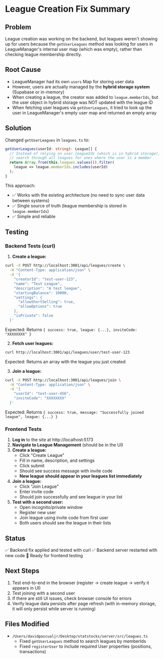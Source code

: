 # League Creation Fix Summary

## Problem
League creation was working on the backend, but leagues weren't showing up for users because the `getUserLeagues` method was looking for users in LeagueManager's internal user map (which was empty), rather than checking league membership directly.

## Root Cause
- LeagueManager had its own `users` Map for storing user data
- However, users are actually managed by the **hybrid storage system** (Supabase or in-memory)
- When creating a league, the creator was added to `league.memberIds`, but the user object in hybrid storage was NOT updated with the league ID
- When fetching user leagues via `getUserLeagues`, it tried to look up the user in LeagueManager's empty user map and returned an empty array

## Solution
Changed `getUserLeagues` in `leagues.ts` to:
```typescript
getUserLeagues(userId: string): League[] {
  // Instead of relying on user.leagueIds (which is in hybrid storage),
  // search through all leagues for ones where the user is a member
  return Array.from(this.leagues.values()).filter(
    league => league.memberIds.includes(userId)
  );
}
```

This approach:
- ✅ Works with the existing architecture (no need to sync user data between systems)
- ✅ Single source of truth (league membership is stored in `league.memberIds`)
- ✅ Simple and reliable

## Testing

### Backend Tests (curl)

1. **Create a league:**
```bash
curl -X POST http://localhost:3001/api/leagues/create \
  -H "Content-Type: application/json" \
  -d '{
    "creatorId": "test-user-123",
    "name": "Test League",
    "description": "A test league",
    "startingBalance": 10000,
    "settings": {
      "allowShortSelling": true,
      "allowOptions": true
    },
    "isPrivate": false
  }'
```

Expected: Returns `{ success: true, league: {...}, inviteCode: "XXXXXXXX" }`

2. **Fetch user leagues:**
```bash
curl http://localhost:3001/api/leagues/user/test-user-123
```

Expected: Returns an array with the league you just created

3. **Join a league:**
```bash
curl -X POST http://localhost:3001/api/leagues/join \
  -H "Content-Type: application/json" \
  -d '{
    "userId": "test-user-456",
    "inviteCode": "XXXXXXXX"
  }'
```

Expected: Returns `{ success: true, message: "Successfully joined league", league: {...} }`

### Frontend Tests

1. **Log in** to the site at http://localhost:5173
2. **Navigate to League Management** (should be in the UI)
3. **Create a league:**
   - Click "Create League"
   - Fill in name, description, and settings
   - Click submit
   - Should see success message with invite code
   - **New league should appear in your leagues list immediately**
4. **Join a league:**
   - Click "Join League"
   - Enter invite code
   - Should join successfully and see league in your list
5. **Test with a second user:**
   - Open incognito/private window
   - Register new user
   - Join league using invite code from first user
   - Both users should see the league in their lists

## Status
✅ Backend fix applied and tested with curl
✅ Backend server restarted with new code
🔄 Ready for frontend testing

## Next Steps
1. Test end-to-end in the browser (register → create league → verify it appears in UI)
2. Test joining with a second user
3. If there are still UI issues, check browser console for errors
4. Verify league data persists after page refresh (with in-memory storage, it will only persist while server is running)

## Files Modified
- `/Users/davidpascualjr/Desktop/statstocks/server/src/leagues.ts`
  - Fixed `getUserLeagues` method to search leagues by memberIds
  - Fixed `registerUser` to include required User properties (positions, transactions)
